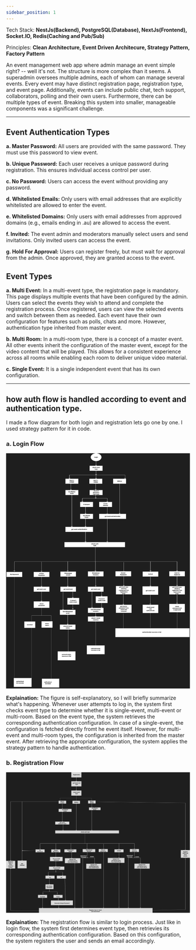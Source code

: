 ```yaml
---
sidebar_position: 1
---
```

Tech Stack: **NestJs(Backend), PostgreSQL(Database), NextJs(Frontend), Socket.IO, Redis(Caching and Pub/Sub)**

Principles: **Clean Architecture, Event Driven Architecure, Strategy Pattern, Factory Pattern**

An event management web app where admin manage an event simple right? -- well it's not.
The structure is more complex than it seems. A superadmin oversees multiple admins,
each of whom can manage several events. Every event may have distinct registration page,
registration type, and event page. Additionally, events can include public chat, tech support,
collaborators, polling and their own users. Furthermore, there can be multiple types of event.
Breaking this system into smaller, manageable components was a significant challenge.

---

## Event Authentication Types
**a. Master Password:**
    All users are provided with the same password. They must use this password to view event.

**b. Unique Password:**
   Each user receives a unique password during registration. This ensures individual access control per user.

**c. No Password:**
   Users can access the event without providing any password.

**d. Whitelisted Emails:**
   Only users with email addresses that are explicitly whitelisted are allowed to enter the event.

**e. Whitelisted Domains:**
   Only users with email addresses from approved domains (e.g., emails ending in .au) are allowed to access the event.

**f. Invited:**
   The event admin and moderators manually select users and send invitations. Only invited users can access the event.

**g. Hold For Approval:**
   Users can register freely, but must wait for approval from the admin. Once approved, they are granted access to the event.


## Event Types
**a. Multi Event:**
    In a multi-event type, the registration page is mandatory. This page displays multiple events that have been configured by the admin. Users can select the events they wish to attend and complete the registration process. Once registered, users can view the selected events and switch between them as needed. Each event have their own configuration for features such as polls, chats and more. However, authentication type inherited from master event.

**b. Multi Room:**
    In a multi-room type, there is a concept of a master event. All other events inherit the configuration of the master event, except for the video content that will be played. This allows for a consistent experience across all rooms while enabling each room to deliver unique video material.

**c. Single Event:**
    It is a single independent event that has its own configuration.

---
## how auth flow is handled according to event and authentication type.
I made a flow diagram for both login and registration lets go one by one. I used strategy pattern for it in code.

### a. Login Flow
![login-flow](./img/login-flow.svg)

**Explaination:**
The figure is self-explanatory, so I will briefly summarize what's happening. 
Whenever user attempts to log in, the system first checks event type to determine whether it is single-event, multi-event or multi-room. Based on the event type, the system retrieves the corresponding authentication configuration. In case of a single-event, the configuration is fetched directly fromt he event itself. However, for multi-event and multi-room types, the configuration is inherited from the master event. After retrieving the appropriate configuration, the system applies the strategy pattern to handle authentication.

### b. Registration Flow
![registration-flow](./img/registration-flow.svg)

**Explaination:**
The registration flow is similar to login process. Just like in login flow, the system first determines event type, then retrievies its corresponding authentication configuration. Based on this configuration, the system registers the user and sends an email accordingly.